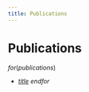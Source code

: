 ```yaml
---
title: Publications
---
```


# Publications

$for(publications)$
- <a href="$url$">$title$</a>
$endfor$
